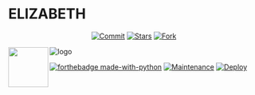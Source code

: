 # ELIZABETH
<p align="center">
    <a href="https://github.com/swatv3nub/Elizabeth/commits/master"><img src="https://img.shields.io/github/last-commit/swatv3nub/Elizabeth/Alpha?label=Last%20Commit&style=flat-square&logo=github&color=F10070" alt="Commit" /></a>
    <a href="https://github.com/swatv3nub/Elizabeth/stargazers"><img src="https://img.shields.io/github/stars/swatv3nub/Elizabeth?label=Stars&style=flat-square&logo=github&color=F10070" alt="Stars" /></a>
    <a href="https://github.com/swatv3nub/Elizabeth/network/members"><img src="https://img.shields.io/github/forks/swatv3nub/Elizabeth?label=Fork&style=flat-square&logo=github&color=F10070" alt="Fork" /></a>
</p>

![logo](https://telegra.ph/file/bd72857322159140bec6b.jpg)
<img src = https://i.pinimg.com/originals/25/d2/54/25d254df236c61306bceb86df5f671f1.gif width = 80 align = "left">

[![forthebadge made-with-python](http://ForTheBadge.com/images/badges/made-with-python.svg)](https://www.python.org/)
[![Maintenance](https://img.shields.io/badge/Maintained%3F-yes-green.svg)](https://github.com/swatv3nub/Elizabeth/graphs/commit-activity)
[![Deploy](https://www.herokucdn.com/deploy/button.svg)](https://heroku.com/deploy?template=https://github.com/swatv3nub/Elizabeth)


